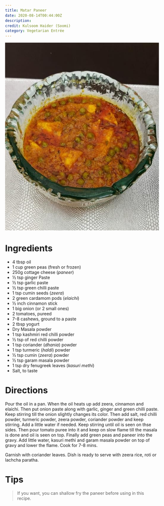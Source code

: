 ```yaml
---
title: Matar Paneer
date: 2020-08-14T00:44:00Z
description: 
credit: Kulsoom Haider (Soomi)
category: Vegetarian Entrée
---
```

![matar-paneer](matar-paneer.jpg)

# Ingredients
* 4 tbsp oil
* 1 cup green peas (fresh or frozen)
* 250g cottage cheese (_paneer_)
* ½ tsp ginger Paste 
* ½ tsp garlic paste
* ½ tsp green chilli paste 
* 1 tsp cumin seeds (_zeera_)
* 2 green cardamom pods (_elaichi_)
* ½ inch cinnamon stick
* 1 big onion (or 2 small ones)
* 2 tomatoes, pureed
* 7-8 cashews, ground to a paste
* 2 tbsp yogurt
* Dry Masala powder
* 1 tsp kashmiri red chilli powder 
* ½ tsp of red chilli powder
* 1 tsp coriander (_dhania_) powder
* 1 tsp turmeric (_haldi_) powder
* ½ tsp cumin (_zeera_) powder
* ½ tsp garam masala powder
* 1 tsp dry fenugreek leaves (_kasuri methi_)
* Salt, to taste 

# Directions
Pour the oil in a pan. When the oil heats up add zeera, cinnamon and elaichi. Then put onion paste along with garlic, ginger and green chilli paste. Keep stirring till the onion slightly changes its color. Then add salt, red chilli powder, turmeric powder, zeera powder, coriander powder and keep stirring. Add a little water if needed. Keep stirring until oil is seen on thse sides. Then pour tomato puree into it and keep on slow flame till the masala is done and oil is seen on top. Finally add green peas and paneer into the gravy. Add little water, kasuri methi and garam masala powder on top of gravy and lower the flame. Cook for 7-8 mins.

Garnish with coriander leaves. Dish is ready to serve with zeera rice, roti or lachcha paratha.

# Tips
> If you want, you can shallow fry the paneer before using in this recipe.
